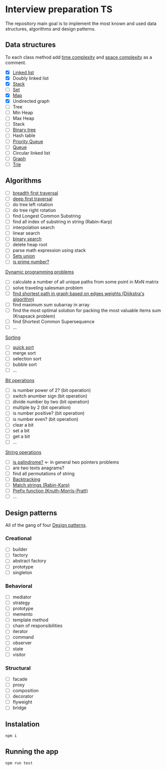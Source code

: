# Interview preparation TS

The repository main goal is to implement the most known and used data structures, algorithms and design patterns.

## Data structures

To each class method add [time complexity](https://interviews.school/timecomplexity) and [space complexity](https://en.wikipedia.org/wiki/Space_complexity) as a comment.

- [x] [Linked list](https://interviews.school/linkedlist)
- [x] Doubly linked list
- [x] [Stack](https://interviews.school/stack)
- [ ] [Set](https://interviews.school/setsmaps)
- [x] [Map](https://interviews.school/setsmaps)
- [x] Undirected graph
- [ ] Tree
- [ ] Min Heap
- [ ] Max Heap
- [ ] Stack
- [ ] [Binary tree](https://interviews.school/binarytrees)
- [ ] Hash table
- [ ] [Priority Queue](https://interviews.school/priorityqueue)
- [ ] [Queue](https://interviews.school/priorityqueue)
- [ ] Circular linked list
- [ ] [Graph](https://interviews.school/graphs)
- [ ] [Trie](https://interviews.school/trie)

## Algorithms

- [ ] [breadth first traversal](https://interviews.school/bfs)
- [ ] [deep first traversal](https://interviews.school/dfs)
- [ ] do tree left rotation
- [ ] do tree right rotation
- [ ] find Longest Common Substring
- [ ] find all index of substring in string (Rabin-Karp)
- [ ] interpolation search
- [ ] linear search
- [ ] [binary search](https://interviews.school/binarysearch)
- [ ] delete heap root
- [ ] parse math expression using stack
- [ ] [Sets union](https://cp-algorithms.com/data_structures/disjoint_set_union.html#naive-implementation)
- [ ] [is prime number?](https://interviews.school/math)

[Dynamic programming problems](https://interviews.school/dp)

- [ ] calculate a number of all unique paths from some point in MxN matrix
- [ ] solve traveling salesman problem
- [ ] [find shortest path in graph based on edges weights (Dijikstra's algorithm)](https://en.wikipedia.org/wiki/Dijkstra%27s_algorithm)
- [ ] find maximum sum subarray in array
- [ ] find the most optimal solution for packing the most valuable items sum (Knapsack problem)
- [ ] find Shortest Common Supersequence
- [ ] ...

[Sorting](https://interviews.school/sorting)

- [ ] [quick sort](https://en.wikipedia.org/wiki/Quicksort)
- [ ] merge sort
- [ ] selection sort
- [ ] bubble sort
- [ ] ...

[Bit operations](https://interviews.school/bits)

- [ ] is number power of 2? (bit operation)
- [ ] switch  anumber sign (bit operation)
- [ ] divide number by two (bit operation)
- [ ] multiple by 2 (bit operation)
- [ ] is number positive? (bit operation)
- [ ] is number even? (bit operation)
- [ ] clear a bit
- [ ] set a bit
- [ ] get a bit
- [ ] ...

[String operations](https://interviews.school/strings)

- [ ] [is palindrome?](https://interviews.school/twopointers) <- in general two pointers problems
- [ ] are two texts anagrams?
- [ ] find all permutations of string
- [ ] [Backtracking](https://interviews.school/backtracking)
- [ ] [Match strings (Rabin-Karp)](https://cp-algorithms.com/string/rabin-karp.html)
- [ ] [Prefix function (Knuth-Morris-Pratt)](https://cp-algorithms.com/string/prefix-function.html)
- [ ] ...

## Design patterns

All of the gang of four [Design patterns](https://refactoring.guru/design-patterns).

### Creational

- [ ] builder
- [ ] factory
- [ ] abstract factory
- [ ] prototype
- [ ] singleton

### Behavioral

- [ ] mediator
- [ ] strategy
- [ ] prototype
- [ ] memento
- [ ] template method
- [ ] chain of responsibilities
- [ ] iterator
- [ ] command
- [ ] observer
- [ ] state
- [ ] visitor

### Structural

- [ ] facade
- [ ] proxy
- [ ] composition
- [ ] decorator
- [ ] flyweight
- [ ] bridge

## Instalation

`npm i`

## Running the app

`npm run test`
